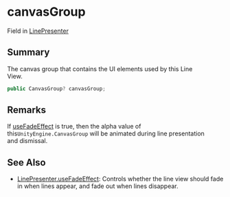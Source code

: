 # canvasGroup

Field in [LinePresenter](yarn.unity.linepresenter.md)

## Summary

The canvas group that contains the UI elements used by this Line\
View.

```csharp
public CanvasGroup? canvasGroup;
```

## Remarks

If [useFadeEffect](yarn.unity.linepresenter.usefadeeffect.md) is true, then the alpha value of this`UnityEngine.CanvasGroup` will be animated during line presentation\
and dismissal.

## See Also

* [LinePresenter.useFadeEffect](yarn.unity.linepresenter.usefadeeffect.md): Controls whether the line view should fade in when lines appear, and fade out when lines disappear.
